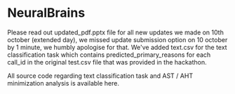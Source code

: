 # NeuralBrains

Please read out updated_pdf.pptx file for all new updates we made on 10th october (extended day), we missed update submission option on 10 october by 1 minute, we humbly apologise for that. We've added text.csv for the text classification task which contains predicted_primary_reasons for each call_id in the original test.csv file that was provided in the hackathon.

All source code regarding text classification task and AST / AHT minimization analysis is available here. 
